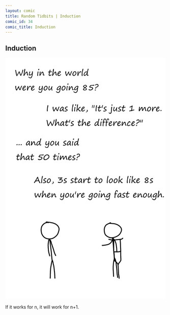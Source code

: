 ```yaml
---
layout: comic
title: Random Tidbits | Induction
comic_id: 34
comic_title: Induction
---
```


## Induction

<img id="img34" src="/assets/images/34.png">

If it works for n, it will work for n+1.
